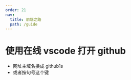 ```yaml
---
order: 21
nav:
  title: 前端之路
  path: /guide
---
```


# 使用在线 vscode 打开 github

- 网址主域名换成 github1s
- 或者按句号这个键
